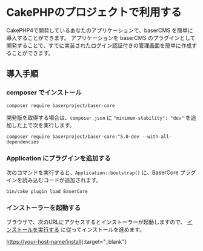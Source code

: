 # CakePHPのプロジェクトで利用する

CakePHP4で開発しているあなたのアプリケーションで、baserCMS を簡単に導入することができます。
アプリケーションを baserCMS のプラグインとして開発することで、すでに実装されたログイン認証付きの管理画面を簡単に作成することができます。

## 導入手順
### composer でインストール

```shell
composer require baserproject/baser-core
```
開発版を取得する場合は、`composer.json` に `"minimum-stability": "dev"` を追加した上で次を実行します。
```shell
composer require baserproject/baser-core:^5.0-dev --with-all-dependencies
```

### Application にプラグインを追加する

次のコマンドを実行すると、`Application::bootstrap()` に、BaserCore プラグインを読み込むコードが追加されます。

```shell
bin/cake plugin load BaserCore
```

### インストーラーを起動する

ブラウザで、次のURLにアクセスするとインストーラーが起動しますので、 [インストールを実行する](./index#インストールを実行する)  に従ってインストールを進めます。

[https://your-host-name/install](https://your-host-name/install){:target="_blank"}

